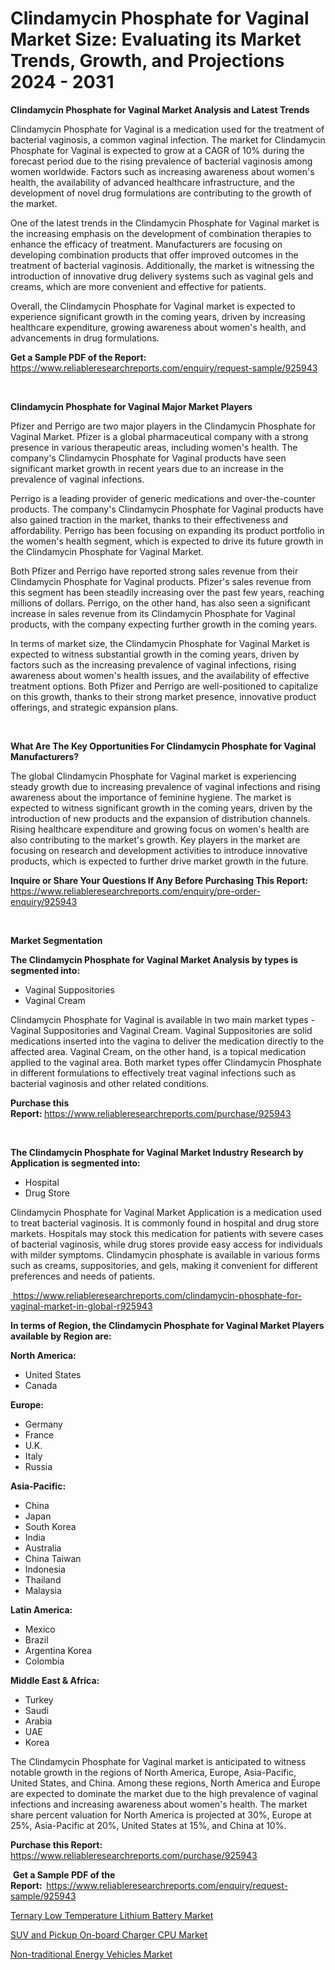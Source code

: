 <p><h1>Clindamycin Phosphate for Vaginal Market Size: Evaluating its Market Trends, Growth, and Projections 2024 - 2031</h1></p><p><strong>Clindamycin Phosphate for Vaginal Market Analysis and Latest Trends</strong></p>
<p><p>Clindamycin Phosphate for Vaginal is a medication used for the treatment of bacterial vaginosis, a common vaginal infection. The market for Clindamycin Phosphate for Vaginal is expected to grow at a CAGR of 10% during the forecast period due to the rising prevalence of bacterial vaginosis among women worldwide. Factors such as increasing awareness about women's health, the availability of advanced healthcare infrastructure, and the development of novel drug formulations are contributing to the growth of the market.</p><p>One of the latest trends in the Clindamycin Phosphate for Vaginal market is the increasing emphasis on the development of combination therapies to enhance the efficacy of treatment. Manufacturers are focusing on developing combination products that offer improved outcomes in the treatment of bacterial vaginosis. Additionally, the market is witnessing the introduction of innovative drug delivery systems such as vaginal gels and creams, which are more convenient and effective for patients.</p><p>Overall, the Clindamycin Phosphate for Vaginal market is expected to experience significant growth in the coming years, driven by increasing healthcare expenditure, growing awareness about women's health, and advancements in drug formulations.</p></p>
<p><strong>Get a Sample PDF of the Report:&nbsp;</strong> <a href="https://www.reliableresearchreports.com/enquiry/request-sample/925943">https://www.reliableresearchreports.com/enquiry/request-sample/925943</a></p>
<p>&nbsp;</p>
<p><strong>Clindamycin Phosphate for Vaginal Major Market Players</strong></p>
<p><p>Pfizer and Perrigo are two major players in the Clindamycin Phosphate for Vaginal Market. Pfizer is a global pharmaceutical company with a strong presence in various therapeutic areas, including women's health. The company's Clindamycin Phosphate for Vaginal products have seen significant market growth in recent years due to an increase in the prevalence of vaginal infections.</p><p>Perrigo is a leading provider of generic medications and over-the-counter products. The company's Clindamycin Phosphate for Vaginal products have also gained traction in the market, thanks to their effectiveness and affordability. Perrigo has been focusing on expanding its product portfolio in the women's health segment, which is expected to drive its future growth in the Clindamycin Phosphate for Vaginal Market.</p><p>Both Pfizer and Perrigo have reported strong sales revenue from their Clindamycin Phosphate for Vaginal products. Pfizer's sales revenue from this segment has been steadily increasing over the past few years, reaching millions of dollars. Perrigo, on the other hand, has also seen a significant increase in sales revenue from its Clindamycin Phosphate for Vaginal products, with the company expecting further growth in the coming years.</p><p>In terms of market size, the Clindamycin Phosphate for Vaginal Market is expected to witness substantial growth in the coming years, driven by factors such as the increasing prevalence of vaginal infections, rising awareness about women's health issues, and the availability of effective treatment options. Both Pfizer and Perrigo are well-positioned to capitalize on this growth, thanks to their strong market presence, innovative product offerings, and strategic expansion plans.</p></p>
<p>&nbsp;</p>
<p><strong>What Are The Key Opportunities For Clindamycin Phosphate for Vaginal Manufacturers?</strong></p>
<p><p>The global Clindamycin Phosphate for Vaginal market is experiencing steady growth due to increasing prevalence of vaginal infections and rising awareness about the importance of feminine hygiene. The market is expected to witness significant growth in the coming years, driven by the introduction of new products and the expansion of distribution channels. Rising healthcare expenditure and growing focus on women's health are also contributing to the market's growth. Key players in the market are focusing on research and development activities to introduce innovative products, which is expected to further drive market growth in the future.</p></p>
<p><strong>Inquire or Share Your Questions If Any Before Purchasing This Report:</strong> <a href="https://www.reliableresearchreports.com/enquiry/pre-order-enquiry/925943">https://www.reliableresearchreports.com/enquiry/pre-order-enquiry/925943</a></p>
<p>&nbsp;</p>
<p><strong>Market Segmentation</strong></p>
<p><strong>The Clindamycin Phosphate for Vaginal Market Analysis by types is segmented into:</strong></p>
<p><ul><li>Vaginal Suppositories</li><li>Vaginal Cream</li></ul></p>
<p><p>Clindamycin Phosphate for Vaginal is available in two main market types - Vaginal Suppositories and Vaginal Cream. Vaginal Suppositories are solid medications inserted into the vagina to deliver the medication directly to the affected area. Vaginal Cream, on the other hand, is a topical medication applied to the vaginal area. Both market types offer Clindamycin Phosphate in different formulations to effectively treat vaginal infections such as bacterial vaginosis and other related conditions.</p></p>
<p><strong>Purchase this Report:&nbsp;</strong><a href="https://www.reliableresearchreports.com/purchase/925943">https://www.reliableresearchreports.com/purchase/925943</a></p>
<p>&nbsp;</p>
<p><strong>The Clindamycin Phosphate for Vaginal Market Industry Research by Application is segmented into:</strong></p>
<p><ul><li>Hospital</li><li>Drug Store</li></ul></p>
<p><p>Clindamycin Phosphate for Vaginal Market Application is a medication used to treat bacterial vaginosis. It is commonly found in hospital and drug store markets. Hospitals may stock this medication for patients with severe cases of bacterial vaginosis, while drug stores provide easy access for individuals with milder symptoms. Clindamycin phosphate is available in various forms such as creams, suppositories, and gels, making it convenient for different preferences and needs of patients.</p></p>
<p><a href="https://www.reliableresearchreports.com/clindamycin-phosphate-for-vaginal-market-in-global-r925943">&nbsp;https://www.reliableresearchreports.com/clindamycin-phosphate-for-vaginal-market-in-global-r925943</a></p>
<p><strong>In terms of Region, the Clindamycin Phosphate for Vaginal Market Players available by Region are:</strong></p>
<p>
    <p> <strong> North America: </strong>
        <ul>
            <li>United States</li>
            <li>Canada</li>
        </ul>
        </p> 
    <p> <strong> Europe: </strong>
        <ul>
            <li>Germany</li>
            <li>France</li>
            <li>U.K.</li>
            <li>Italy</li>
            <li>Russia</li>
        </ul>
        </p> 
    <p> <strong> Asia-Pacific: </strong>
        <ul>
            <li>China</li>
            <li>Japan</li>
            <li>South Korea</li>
            <li>India</li>
            <li>Australia</li>
            <li>China Taiwan</li>
            <li>Indonesia</li>
            <li>Thailand</li>
            <li>Malaysia</li>
        </ul>
        </p> 
    <p> <strong> Latin America: </strong>
        <ul>
            <li>Mexico</li>
            <li>Brazil</li>
            <li>Argentina Korea</li>
            <li>Colombia</li>
        </ul>
        </p> 
    <p> <strong> Middle East & Africa: </strong>
        <ul>
            <li>Turkey</li>
            <li>Saudi</li>
            <li>Arabia</li>
            <li>UAE</li>
            <li>Korea</li>
        </ul>
    </p>
    </p>
<p><p>The Clindamycin Phosphate for Vaginal market is anticipated to witness notable growth in the regions of North America, Europe, Asia-Pacific, United States, and China. Among these regions, North America and Europe are expected to dominate the market due to the high prevalence of vaginal infections and increasing awareness about women's health. The market share percent valuation for North America is projected at 30%, Europe at 25%, Asia-Pacific at 20%, United States at 15%, and China at 10%.</p></p>
<p><strong>Purchase this Report: </strong><a href="https://www.reliableresearchreports.com/purchase/925943">https://www.reliableresearchreports.com/purchase/925943</a></p>
<p>&nbsp;<strong>Get a Sample PDF of the Report:&nbsp;&nbsp;</strong><a href="https://www.reliableresearchreports.com/enquiry/request-sample/925943">https://www.reliableresearchreports.com/enquiry/request-sample/925943</a></p>
<p><strong></strong></p>
<p><p><a href="https://medium.com/@minervawunsch/ternary-low-temperature-lithium-battery-market-a-global-and-regional-analysis-focus-on-region-bcbef52573c0">Ternary Low Temperature Lithium Battery Market</a></p><p><a href="https://medium.com/@avnhan99_20208/global-suv-and-pickup-on-board-charger-cpu-market-exploring-market-share-market-trends-and-9c85a635dd12">SUV and Pickup On-board Charger CPU Market</a></p><p><a href="https://medium.com/@adrainratke1972/global-non-traditional-energy-vehicles-market-share-and-growth-opportunities-and-market-size-a17c78398b57">Non-traditional Energy Vehicles Market</a></p></p>